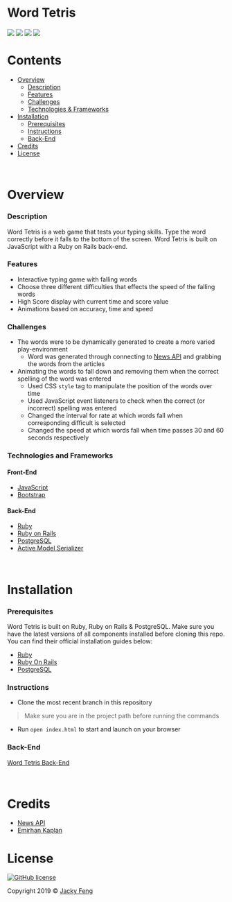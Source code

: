 # Word Tetris
<p>
  <img align="center" src="https://img.shields.io/badge/PostgreSQL-12.1-336791">
  <img align="center" src="https://img.shields.io/badge/JavaScript-61DAFB">
  <img align="center" src="https://img.shields.io/badge/Ruby-2.6.1-CC342D">
  <img align="center" src="https://img.shields.io/badge/Ruby%20On%20Rails-6.0.1-cc0600">
</p>

# Contents
- [Overview](#overview)
  - [Description](#description)
  - [Features](#features)
  - [Challenges](#challenges)
  - [Technologies & Frameworks](#technologies-and-frameworks)
- [Installation](#installation)
    - [Prerequisites](#prerequisites)
    - [Instructions](#instructions)
    - [Back-End](#back-end-1)
- [Credits](#credits)
- [License](#license)

&nbsp;

# Overview
  ### Description
  Word Tetris is a web game that tests your typing skills. Type the word correctly before it falls to the bottom of the screen. Word Tetris is built on JavaScript with a Ruby on Rails back-end.
  
  ### Features
  - Interactive typing game with falling words
  - Choose three different difficulties that effects the speed of the falling words
  - High Score display with current time and score value
  - Animations based on accuracy, time and speed
  
  ### Challenges
  - The words were to be dynamically generated to create a more varied play-environment
    - Word was generated through connecting to [News API](https://newsapi.org/) and grabbing the words from the articles
  - Animating the words to fall down and removing them when the correct spelling of the word was entered
    - Used CSS `style` tag to manipulate the position of the words over time
    - Used JavaScript event listeners to check when the correct (or incorrect) spelling was entered
    - Changed the interval for rate at which words fall when corresponding difficult is selected
    - Changed the speed at which words fall when time passes 30 and 60 seconds respectively
    
    
  ### Technologies and Frameworks
  #### Front-End
  - [JavaScript](https://developer.mozilla.org/en-US/docs/Web/JavaScript)
  - [Bootstrap](https://getbootstrap.com/)
  
  #### Back-End
  - [Ruby](https://www.ruby-lang.org/en/)
  - [Ruby on Rails](https://rubyonrails.org/)
  - [PostgreSQL](https://www.postgresql.org/)
  - [Active Model Serializer](https://github.com/rails-api/active_model_serializers)

&nbsp;
 
# Installation
  ### Prerequisites
  Word Tetris is built on Ruby, Ruby on Rails & PostgreSQL. Make sure you have the latest versions of all components installed before cloning this repo. You can find their official installation guides below:
  
  - [Ruby](https://www.ruby-lang.org/en/documentation/installation/)
  - [Ruby On Rails](https://guides.rubyonrails.org/v5.0/getting_started.html)
  - [PostgreSQL](https://www.postgresqltutorial.com/)
  
  ### Instructions
  - Clone the most recent branch in this repository
  > Make sure you are in the project path before running the commands
  - Run `open index.html` to start and launch on your browser
  
  ### Back-End
  [Word Tetris Back-End](https://github.com/jfeng530/Word-Tetris-backend)

&nbsp;

# Credits
  - [News API](https://newsapi.org/)
  - [Emirhan Kaplan](https://github.com/emskaplann)

# License
<a href="https://github.com/jfeng530/Word-Tetris/blob/master/LICENSE"><img alt="GitHub license" src="https://img.shields.io/github/license/jfeng530/nba_frontend?color=blue"></a>

Copyright 2019 © [Jacky Feng](https://github.com/jfeng530)
